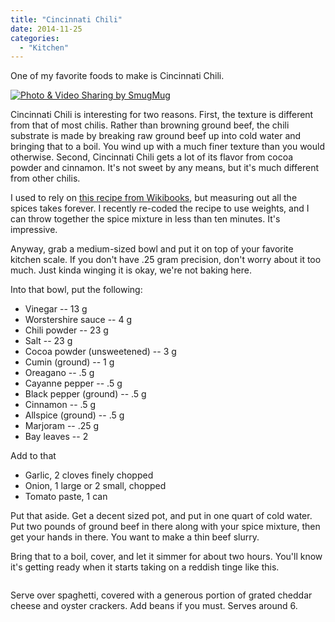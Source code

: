 ```yaml
---
title: "Cincinnati Chili"
date: 2014-11-25
categories: 
  - "Kitchen"
---
```


One of my favorite foods to make is Cincinnati Chili.

<a href="http://agocs.smugmug.com/Other/Misc/i-FqqCCFQ/A" title="Photo & Video Sharing by SmugMug"><img src="http://agocs.smugmug.com/Other/Misc/i-FqqCCFQ/0/M/20141021214234-M.jpg" title="Photo & Video Sharing by SmugMug" alt="Photo & Video Sharing by SmugMug"></a>

<!--more-->

Cincinnati Chili is interesting for two reasons. First, the texture is different from that of most chilis. Rather than browning ground beef, the chili substrate is made by breaking raw ground beef up into cold water and bringing that to a boil. You wind up with a much finer texture than you would otherwise. Second, Cincinnati Chili gets a lot of its flavor from cocoa powder and cinnamon. It's not sweet by any means, but it's much different from other chilis.

I used to rely on [this recipe from Wikibooks](http://en.wikibooks.org/wiki/Cookbook:Cincinnati-Style_Chili), but measuring out all the spices takes forever. I recently re-coded the recipe to use weights, and I can throw together the spice mixture in less than ten minutes. It's impressive.

Anyway, grab a medium-sized bowl and put it on top of your favorite kitchen scale. If you don't have .25 gram precision, don't worry about it too much. Just kinda winging it is okay, we're not baking here.

Into that bowl, put the following:

- Vinegar -- 13 g
- Worstershire sauce -- 4 g
- Chili powder -- 23 g
- Salt -- 23 g
- Cocoa powder (unsweetened) -- 3 g
- Cumin (ground) -- 1 g
- Oreagano -- .5 g
- Cayanne pepper -- .5 g
- Black pepper (ground) -- .5 g
- Cinnamon -- .5 g
- Allspice (ground) -- .5 g
- Marjoram -- .25 g
- Bay leaves -- 2

Add to that

- Garlic, 2 cloves finely chopped
- Onion, 1 large or 2 small, chopped
- Tomato paste, 1 can

Put that aside. Get a decent sized pot, and put in one quart of cold water. Put two pounds of ground beef in there along with your spice mixture, then get your hands in there. You want to make a thin beef slurry. 

Bring that to a boil, cover, and let it simmer for about two hours. You'll know it's getting ready when it starts taking on a reddish tinge like this.

<a href="http://agocs.smugmug.com/Other/Misc/i-cKKjddd/A" title=""><img src="http://agocs.smugmug.com/Other/Misc/i-cKKjddd/0/M/20141021211059-M.jpg" title="" alt=""></a>

Serve over spaghetti, covered with a generous portion of grated cheddar cheese and oyster crackers. Add beans if you must. Serves around 6.
